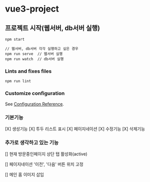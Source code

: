 # vue3-project

## 프로젝트 시작(웹서버, db서버 실행)

```
npm start

// 웹서버, db서버 각각 실행하고 싶은 경우
npm run serve  // 웹서버 실행
npm run watch  // db서버 실행
```

### Lints and fixes files

```
npm run lint
```

### Customize configuration

See [Configuration Reference](https://cli.vuejs.org/config/).


### 기본기능
[X] 생성기능
[X] 투두 리스트 표시
[X] 페이지네이션
[X] 수정기능
[X] 삭제기능

### 추가로 생각하고 있는 기능
[] 현재 방문중인페이지 상단 탭 활성화(active)

[] 페이지네이션 '이전', '다음' 버튼 위치 고정

[] 메인 홈 이미지 삽입
